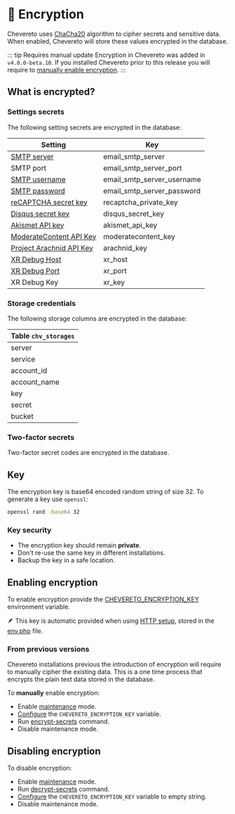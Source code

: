 # 🔑 Encryption

Chevereto uses [ChaCha20](https://datatracker.ietf.org/doc/html/rfc7539) algorithm to cipher secrets and sensitive data. When enabled, Chevereto will store these values encrypted in the database.

::: tip Requires manual update
Encryption in Chevereto was added in `v4.0.0-beta.10`. If you installed Chevereto prior to this release you will require to [manually enable encryption](#enabling-encryption).
:::

## What is encrypted?

### Settings secrets

The following setting secrets are encrypted in the database:

| Setting                                                                                                             | Key                        |
| ------------------------------------------------------------------------------------------------------------------- | -------------------------- |
| [SMTP server](https://v4-admin.chevereto.com/settings/email.html#smtp-server-and-port)                              | email_smtp_server          |
| SMTP port                                                                                                           | email_smtp_server_port     |
| [SMTP username](https://v4-admin.chevereto.com/settings/email.html#smtp-username)                                   | email_smtp_server_username |
| [SMTP password](https://v4-admin.chevereto.com/settings/email.html#smtp-password)                                   | email_smtp_server_password |
| [reCAPTCHA secret key](https://v4-admin.chevereto.com/settings/external-services.html#recaptcha-secret-key)         | recaptcha_private_key      |
| [Disqus secret key](https://v4-admin.chevereto.com/settings/external-services.html#disqus-secret-key)               | disqus_secret_key          |
| [Akismet API key](https://v4-admin.chevereto.com/settings/external-services.html#akismet-api-key)                   | akismet_api_key            |
| [ModerateContent API Key](https://v4-admin.chevereto.com/settings/external-services.html#moderatecontent-api-key)   | moderatecontent_key        |
| [Project Arachnid API Key](https://v4-admin.chevereto.com/settings/external-services.html#project-arachnid-api-key) | arachnid_key               |
| [XR Debug Host](https://v4-admin.chevereto.com/settings/system.html#xr-debug-host)                                  | xr_host                    |
| [XR Debug Port](https://v4-admin.chevereto.com/settings/system.html#xr-debug-port)                                  | xr_port                    |
| XR Debug Key                                                                                                        | xr_key                     |

### Storage credentials

The following storage columns are encrypted in the database:

| Table `chv_storages` |
| -------------------- |
| server               |
| service              |
| account_id           |
| account_name         |
| key                  |
| secret               |
| bucket               |

### Two-factor secrets

Two-factor secret codes are encrypted in the database.

## Key

The encryption key is base64 encoded random string of size 32. To generate a key use `openssl`:

```sh
openssl rand -base64 32
```

### Key security

* The encryption key should remain **private**.
* Don't re-use the same key in different installations.
* Backup the key in a safe location.

## Enabling encryption

To enable encryption provide the [CHEVERETO_ENCRYPTION_KEY](../configuration/environment.md#encryption-key) environment variable.

🪶 This key is automatic provided when using [HTTP setup](../installing/installation.md#http-setup), stored in the [env.php](../configuration/env.php.md) file.

### From previous versions

Chevereto installations previous the introduction of encryption will require to manually cipher the existing data. This is a one time process that encrypts the plain text data stored in the database.

To **manually** enable encryption:

* Enable [maintenance](https://v4-admin.chevereto.com/settings/system.html#maintenance) mode.
* [Configure](../configuration/configuring.md) the `CHEVERETO_ENCRYPTION_KEY` variable.
* Run [encrypt-secrets](cli.md#encrypt-secrets) command.
* Disable maintenance mode.

## Disabling encryption

To disable encryption:

* Enable [maintenance](https://v4-admin.chevereto.com/settings/system.html#maintenance) mode.
* Run [decrypt-secrets](cli.md#decrypt-secrets) command.
* [Configure](../configuration/configuring.md) the `CHEVERETO_ENCRYPTION_KEY` variable to empty string.
* Disable maintenance mode.

